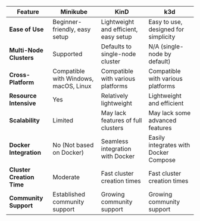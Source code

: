 | Feature                    | Minikube                                       | KinD                                            | k3d                                             |
|----------------------------|-------------------------------------------------|-------------------------------------------------|-------------------------------------------------|
| **Ease of Use**             | Beginner-friendly, easy setup                   | Lightweight and efficient, easy setup            | Easy to use, designed for simplicity             |
| **Multi-Node Clusters**     | Supported                                      | Defaults to single-node cluster                 | N/A (single-node by default)                     |
| **Cross-Platform**          | Compatible with Windows, macOS, Linux           | Compatible with various platforms                | Compatible with various platforms                |
| **Resource Intensive**      | Yes                                           | Relatively lightweight                          | Lightweight and efficient                       |
| **Scalability**             | Limited                                       | May lack features of full clusters               | May lack some advanced features                  |
| **Docker Integration**      | No (Not based on Docker)                        | Seamless integration with Docker                | Easily integrates with Docker Compose            |
| **Cluster Creation Time**   | Moderate                                      | Fast cluster creation times                     | Fast cluster creation times                     |
| **Community Support**       | Established community support                   | Growing community support                       | Growing community support                       |
